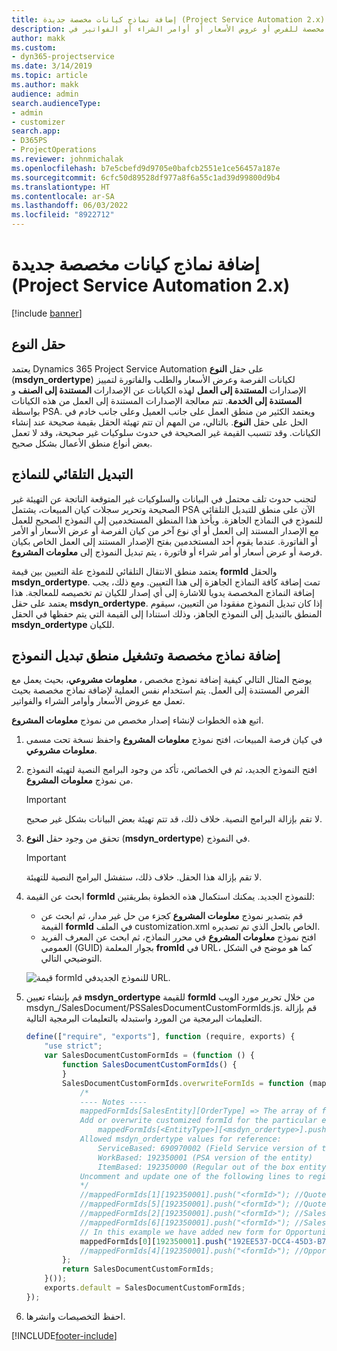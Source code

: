 ```yaml
---
title: إضافة نماذج كيانات مخصصة جديدة (Project Service Automation 2.x)
description: يقدم هذا المقال معلومات حول كيفية إضافة نماذج كيانات مخصصة للفرص أو عروض الأسعار أو أوامر الشراء أو الفواتير في Dynamics 365 Project Service Automation 2.x.
author: makk
ms.custom:
- dyn365-projectservice
ms.date: 3/14/2019
ms.topic: article
ms.author: makk
audience: admin
search.audienceType:
- admin
- customizer
search.app:
- D365PS
- ProjectOperations
ms.reviewer: johnmichalak
ms.openlocfilehash: b7e5cbefd9d9705e0bafcb2551e1ce56457a187e
ms.sourcegitcommit: 6cfc50d89528df977a8f6a55c1ad39d99800d9b4
ms.translationtype: HT
ms.contentlocale: ar-SA
ms.lasthandoff: 06/03/2022
ms.locfileid: "8922712"
---
```

# <a name="add-new-custom-entity-forms-project-service-automation-2x"></a>إضافة نماذج كيانات مخصصة جديدة (Project Service Automation 2.x)

[!include [banner](../../includes/psa-now-project-operations.md)]

## <a name="type-field"></a>حقل النوع 

يعتمد Dynamics 365 Project Service Automation على حقل **النوع** (**msdyn\_ordertype**) لكيانات الفرصة وعرض الأسعار والطلب والفاتورة لتمييز الإصدارات **المستندة إلى العمل** لهذه الكيانات عن الإصدارات **المستندة إلى الصنف** و **المستندة إلى الخدمة**. تتم معالجة الإصدارات المستندة إلى العمل من هذه الكيانات بواسطة PSA. ويعتمد الكثير من منطق العمل على جانب العميل وعلى جانب خادم في الحل على حقل  **النوع**. بالتالي، من المهم أن تتم تهيئة الحقل بقيمة صحيحة عند إنشاء الكيانات. وقد تتسبب القيمة غير الصحيحة في حدوث سلوكيات غير صحيحة، وقد لا تعمل بعض أنواع منطق الأعمال بشكل صحيح.

## <a name="automatic-form-switching"></a>التبديل التلقائي للنماذج

لتجنب حدوث تلف محتمل في البيانات والسلوكيات غير المتوقعة الناتجة عن التهيئة غير الصحيحة وتحرير سجلات كيان المبيعات، يشتمل PSA الآن على منطق للتبديل التلقائي للنموذج في النماذج الجاهزة. ويأخذ هذا المنطق المستخدمين إلى النموذج الصحيح للعمل مع الإصدار المستند إلى العمل أو أي نوع آخر من كيان الفرصة أو عرض الأسعار أو الأمر أو الفاتورة. عندما يقوم أحد المستخدمين بفتح الإصدار المستند إلى العمل الخاص بكيان فرصة أو عرض أسعار أو أمر شراء أو فاتورة ، يتم تبديل النموذج إلى **معلومات المشروع**.

يعتمد منطق الانتقال التلقائي للنموذج علة التعيين بين قيمة **formId** والحقل **msdyn\_ordertype**. تمت إضافة كافة النماذج الجاهزة إلى هذا التعيين. ومع ذلك، يجب إضافة النماذج المخصصة يدويا للاشارة إلى أي إصدار للكيان تم تخصيصه للمعالجة. هذا يعتمد على حقل **msdyn\_ordertype**. إذا كان تبديل النموذج مفقودا من التعيين، سيقوم المنطق بالتبديل إلى النموذج الجاهز، وذلك استنادا إلى القيمة التي يتم حفظها في الحقل **msdyn\_ordertype** للكيان.

## <a name="add-custom-forms-and-turn-on-the-form-switching-logic"></a>إضافة نماذج مخصصة وتشغيل منطق تبديل النموذج

يوضح المثال التالي كيفية إضافة نموذج مخصص ، **معلومات مشروعي**، بحيث يعمل مع الفرص المستندة إلى العمل. يتم استخدام نفس العملية لإضافة نماذج مخصصة بحيث تعمل مع عروض الأسعار وأوامر الشراء والفواتير.

اتبع هذه الخطوات لإنشاء إصدار مخصص من نموذج **معلومات المشروع**.

1. في كيان فرصة المبيعات، افتح نموذج **معلومات المشروع** واحفظ نسخة تحت مسمى **معلومات مشروعي**.
2. افتح النموذج الجديد، ثم في الخصائص، تأكد من وجود البرامج النصية لتهيئه النموذج من نموذج **معلومات المشروع**. 

    > [!IMPORTANT]
    > لا تقم بإزالة البرامج النصية. خلاف ذلك، قد تتم تهيئة بعض البيانات بشكل غير صحيح.

3. تحقق من وجود حقل **النوع** (**msdyn\_ordertype**) في النموذج. 

    > [!IMPORTANT]
    > لا تقم بإزالة هذا الحقل. خلاف ذلك، ستفشل البرامج النصية للتهيئة.

4. ابحث عن القيمة **formId** للنموذج الجديد. يمكنك استكمال هذه الخطوة بطريقتين:

    - قم بتصدير نموذج **معلومات المشروع** كجزء من حل غير مدار، ثم ابحث عن القيمة **formId** في الملف customization.xml الخاص بالحل الذي تم تصديره.
    - افتح نموذج **معلومات المشروع** في محرر النماذج، ثم ابحث عن المعرف الفريد العمومي (GUID) بجوار المعلمة **fromId** في URL، كما هو موضح في الشكل التوضيحي التالي.

    ![قيمة formId للنموذج الجديدفي URL.](media/how-to-add-custom-forms-in-v2.0.png)

5. قم بإنشاء تعيين **msdyn\_ordertype** للقيمة **formId** من خلال تحرير مورد الويب msdyn\_/SalesDocument/PSSalesDocumentCustomFormIds.js. قم بإزالة التعليمات البرمجية من المورد واستبدله بالتعليمات البرمجية التالية.

    ```javascript
    define(["require", "exports"], function (require, exports) {
        "use strict";
        var SalesDocumentCustomFormIds = (function () {
            function SalesDocumentCustomFormIds() {
            }
            SalesDocumentCustomFormIds.overwriteFormIds = function (mappedFormIds) {
                /*
                ---- Notes ----
                mappedFormIds[SalesEntity][OrderType] => The array of forms IDs that support particular entity and order type
                Add or overwrite customized formId for the particular entity and order type by calling:
                    mappedFormIds[<EntityType>][<msdyn_ordertype>].push("<formId>");
                Allowed msdyn_ordertype values for reference:
                    ServiceBased: 690970002 (Field Service version of the entity)
                    WorkBased: 192350001 (PSA version of the entity)
                    ItemBased: 192350000 (Regular out of the box entity)
                Uncomment and update one of the following lines to register custom PSA form for required entity:
                */      
                //mappedFormIds[1][192350001].push("<formId>"); //Quote
                //mappedFormIds[5][192350001].push("<formId>"); //Quote Line
                //mappedFormIds[2][192350001].push("<formId>"); //Sales Order
                //mappedFormIds[6][192350001].push("<formId>"); //Sales Order Line
                // In this example we have added new form for Opportunity
                mappedFormIds[0][192350001].push("192EE537-DCC4-45D3-B7AF-EA694B9113D2"); //Opportunity
                //mappedFormIds[4][192350001].push("<formId>"); //Opportunity Line
            };
            return SalesDocumentCustomFormIds;
        }());
        exports.default = SalesDocumentCustomFormIds;
    });
    ```

6. احفظ التخصيصات وانشرها.


[!INCLUDE[footer-include](../../includes/footer-banner.md)]
